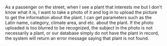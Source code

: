 As a passenger on the street, when I see a plant that interests me but I don’t know what it is, I want to take a photo of it and log in to upload the picture to get the information about the plant. I can get parameters such as the Latin name, category, climate area, and etc. about the plant. If the photo uploaded is too blurred to be recognized, the subject in the photo is not necessarily a plant, or our database simply do not have the plant in record, the system will return an error message saying that plant is not found. 
